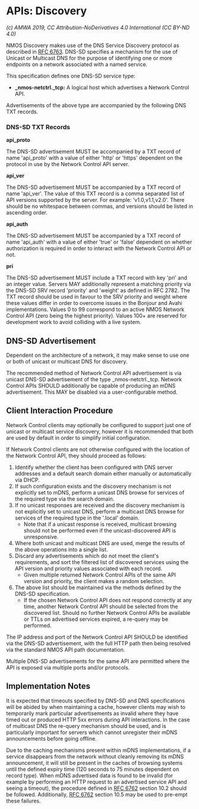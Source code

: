 # APIs: Discovery

_(c) AMWA 2019, CC Attribution-NoDerivatives 4.0 International (CC BY-ND 4.0)_

NMOS Discovery makes use of the DNS Service Discovery protocol as described in [RFC 6763](https://tools.ietf.org/html/rfc6763). DNS-SD specifies a mechanism for the use of Unicast or Multicast DNS for the purpose of identifying one or more endpoints on a network associated with a named service.

This specification defines one DNS-SD service type:

* **_nmos-netctrl._tcp:** A logical host which advertises a Network Control API.

Advertisements of the above type are accompanied by the following DNS TXT records.

### DNS-SD TXT Records

**api\_proto**

The DNS-SD advertisement MUST be accompanied by a TXT record of name 'api\_proto' with a value of either 'http' or 'https' dependent on the protocol in use by the Network Control API server.

**api\_ver**

The DNS-SD advertisement MUST be accompanied by a TXT record of name 'api\_ver'. The value of this TXT record is a comma separated list of API versions supported by the server. For example: 'v1.0,v1.1,v2.0'. There should be no whitespace between commas, and versions should be listed in ascending order.

**api\_auth**

The DNS-SD advertisement MUST be accompanied by a TXT record of name 'api\_auth' with a value of either 'true' or 'false' dependent on whether authorization is required in order to interact with the Network Control API or not.

**pri**

The DNS-SD advertisement MUST include a TXT record with key 'pri' and an integer value. Servers MAY additionally represent a matching priority via the DNS-SD SRV record 'priority' and 'weight' as defined in RFC 2782. The TXT record should be used in favour to the SRV priority and weight where these values differ in order to overcome issues in the Bonjour and Avahi implementations.
Values 0 to 99 correspond to an active NMOS Network Control API (zero being the highest priority). Values 100+ are reserved for development work to avoid colliding with a live system.

## DNS-SD Advertisement

Dependent on the architecture of a network, it may make sense to use one or both of unicast or multicast DNS for discovery.

The recommended method of Network Control API advertisement is via unicast DNS-SD advertisement of the type \_nmos-netctrl.\_tcp. Network Control APIs SHOULD additionally be capable of producing an mDNS advertisement. This MAY be disabled via a user-configurable method.

## Client Interaction Procedure

Network Control clients may optionally be configured to support just one of unicast or multicast service discovery, however it is recommended that both are used by default in order to simplify initial configuration.

If Network Control clients are not otherwise configured with the location of the Network Control API, they should proceed as follows:

1. Identify whether the client has been configured with DNS server addresses and a default search domain either manually or automatically via DHCP.
2. If such configuration exists and the discovery mechanism is not explicitly set to mDNS, perform a unicast DNS browse for services of the required type via the search domain.
3. If no unicast responses are received and the discovery mechanism is not explicitly set to unicast DNS, perform a multicast DNS browse for services of the required type in the '.local' domain.
   * Note that if a unicast response is received, multicast browsing should not be performed even if the unicast-discovered API is unresponsive.
4. Where both unicast and multicast DNS are used, merge the results of the above operations into a single list.
5. Discard any advertisements which do not meet the client's requirements, and sort the filtered list of discovered services using the API version and priority values associated with each record.
   * Given multiple returned Network Control APIs of the same API version and priority, the client makes a random selection.
6. The above list should be maintained via the methods defined by the DNS-SD specification.
   * If the chosen Network Control API does not respond correctly at any time, another Network Control API should be selected from the discovered list. Should no further Network Control APIs be available or TTLs on advertised services expired, a re-query may be performed.

The IP address and port of the Network Control API SHOULD be identified via the DNS-SD advertisement, with the full HTTP path then being resolved via the standard NMOS API path documentation.

Multiple DNS-SD advertisements for the same API are permitted where the API is exposed via multiple ports and/or protocols.

## Implementation Notes

It is expected that timeouts specified by DNS-SD and DNS specifications will be abided by when maintaining a cache, however clients may wish to temporarily mark particular advertisements as invalid where they have timed out or produced HTTP 5xx errors during API interactions. In the case of multicast DNS the re-query mechanism should be used, and is particularly important for servers which cannot unregister their mDNS announcements before going offline.

Due to the caching mechanisms present within mDNS implementations, if a service disappears from the network without cleanly removing its mDNS announcement, it will still be present in the caches of browsing systems until the defined expiry time (120 seconds to 75 minutes dependent on record type). When mDNS advertised data is found to be invalid (for example by performing an HTTP request to an advertised service API and seeing a timeout), the procedure defined in [RFC 6762](https://tools.ietf.org/html/rfc6762) section 10.2 should be followed. Additionally, [RFC 6762](https://tools.ietf.org/html/rfc6762) section 10.5 may be used to pre-empt these failures.
